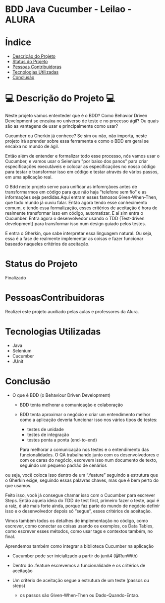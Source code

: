 
# BDD Java Cucumber - Leilao - ALURA

# Índice 

* [Descrição do Projeto](#descrição-do-projeto)
* [Status do Projeto](#status-do-Projeto)
* [Pessoas Contribuidoras](#pessoas-contribuidoras)
* [Tecnologias Utilizadas](#tecnologias-utilizadas)
* [Conclusão](#conclusão)

# 💻 Descrição do Projeto 💻

Neste projeto vamos ententeder que é o BDD? Como  Behavior Driven Development se encaixa no universo de teste e no processo ágil? Ou quais são as vantagens de usar e principalmente como usar?

Cucumber ou Gherkin já conhece? Se sim ou não, não importa, neste projeto irá aprender sobre essa ferramenta e como o BDD em geral se encaixa no mundo de ágil.

Então além de entender e formalizar todo esse processo, nós vamos usar o Cucumber, e vamos usar o Selenium "por baixo dos panos" para criar especificações executáveis e colocar as especificações no nosso código para testar e transformar isso em código e testar através de vários passos, em uma aplicação real.

O Bdd neste projeto serve para unificar as infomrçãoes antes de transformarmos  em código para que não haja "telefone sem fio" e as informações seja perdidas.Aqui entram esses famosos Given-When-Then, que todo mundo já ouviu falar.
Então  agora tendo esse conhecimento comum, e tendo essa formalização, esses critérios de aceitação é hora de realmente transformar isso em código, automatizar. E aí sim entra o Cucumber. Entra agora o desenvolvedor usando o TDD (Test-driven development) para transformar isso num design guiado pelos testes.

E entra o Gherkin, que sabe interpretar essa linguagem natural. Ou seja, essa é a fase de realmente implementar as coisas e fazer funcionar baseado naqueles critérios de aceitação.



# Status do Projeto
Finalizado


# PessoasContribuidoras
 Realizei este projeto auxiliado pelas aulas e professores da Alura.
 
 # Tecnologias Utilizadas
- Java
- Selenium
- Cucumber
- JUnit
 
# Conclusão

- O que é BDD (o Behaviour Driven Development)
  - BDD tenta melhorar a comunicação e colaboração
  - BDD tenta aproximar o negócio e criar um entendimento melhor como a aplicação deveria funcionar isso nos vários tipos de testes:
    - testes de unidade
    - testes de integração
    - testes ponta a ponta (end-to-end)
    
    Para melhorar a comunicação nos testes e o entendimento das funcionalidades. O QA trabalhando junto com os desenvolvedores e com os caras do negócio, escrevem isso num documento de texto, seguindo um pequeno padrão de cenários

ou seja, você coloca isso dentro de um “.feature” seguindo a estrutura que o Gherkin exige, seguindo essas palavras chaves, mas que é bem perto do que usamos.

 Feito isso, você já consegue chamar isso com o Cucumber para escrever  Steps.  Então aquela ideia do TDD de test first, primeiro fazer o teste, aqui é a raiz, é até mais forte ainda, porque faz parte do mundo de negócio definir isso e o desenvolvedor depois só “segue”, esses critérios de aceitação.

Vimos também todos os detalhes de implementação no código, como escrever, como conectar as coisas usando os exemplos, os Data Tables, como escrever esses métodos, como usar tags e contextos também, no final.

Aprendemos também como integrar a biblioteca Cucumber na aplicação
- Cucumber pode ser inicializado a partir do junit4 (@RunWith)

- Dentro do .feature escrevemos a funcionalidade e os critérios de aceitação
- Um critério de aceitação segue a estrutura de um teste (passos ou steps)
  - os passos são Given-When-Then ou Dado-Quando-Entao.


